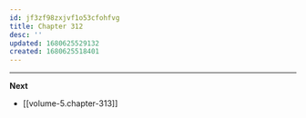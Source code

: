 ```yaml
---
id: jf3zf98zxjvf1o53cfohfvg
title: Chapter 312
desc: ''
updated: 1680625529132
created: 1680625518401
---
```




____

**Next**
* [[volume-5.chapter-313]]